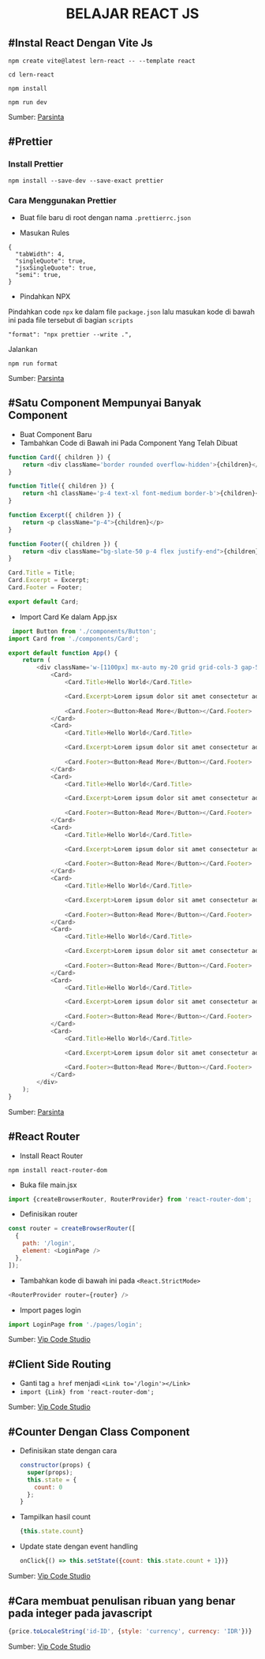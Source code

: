 <div align="center">

# BELAJAR REACT JS

</div>

## #Instal React Dengan Vite Js
```
npm create vite@latest lern-react -- --template react

cd lern-react

npm install

npm run dev
```

Sumber: [Parsinta](https://www.youtube.com/watch?v=EWK_YiJg1X0&list=PLRKMmwY3-5MwC02nYlx4kgyNO0fRvPdDc&index=1&t=274s)


## #Prettier

### Install Prettier

```
npm install --save-dev --save-exact prettier
```

### Cara Menggunakan Prettier

* Buat file baru di root dengan nama `.prettierrc.json`

* Masukan Rules

```
{
  "tabWidth": 4,
  "singleQuote": true,
  "jsxSingleQuote": true,
  "semi": true,
}
```

* Pindahkan NPX

Pindahkan code `npx` ke dalam file `package.json` lalu masukan kode di bawah ini pada file tersebut di bagian `scripts`

```
"format": "npx prettier --write .", 
```

Jalankan 
```
npm run format
```

Sumber: [Parsinta](https://youtu.be/XUaniwUb5PM?list=PLRKMmwY3-5MwC02nYlx4kgyNO0fRvPdDc&t=26)


## #Satu Component Mempunyai Banyak Component

* Buat Component Baru
* Tambahkan Code di Bawah ini Pada Component Yang Telah Dibuat

```javascript
function Card({ children }) {
    return <div className='border rounded overflow-hidden'>{children}</div>;
}

function Title({ children }) {
    return <h1 className='p-4 text-xl font-medium border-b'>{children}</h1>;
}

function Excerpt({ children }) {
    return <p className="p-4">{children}</p>
}

function Footer({ children }) {
    return <div className="bg-slate-50 p-4 flex justify-end">{children}</div>
}

Card.Title = Title;
Card.Excerpt = Excerpt;
Card.Footer = Footer;

export default Card;
```

* Import Card Ke dalam App.jsx
```javascript
 import Button from './components/Button';
import Card from './components/Card';

export default function App() {
    return (
        <div className='w-[1100px] mx-auto my-20 grid grid-cols-3 gap-5'>
            <Card>
                <Card.Title>Hello World</Card.Title>

                <Card.Excerpt>Lorem ipsum dolor sit amet consectetur adipisicing elit. Ratione aliquid nulla quibusdam ex sunt sint molestias labore magni quam quod?</Card.Excerpt>
            
                <Card.Footer><Button>Read More</Button></Card.Footer>
            </Card>
            <Card>
                <Card.Title>Hello World</Card.Title>

                <Card.Excerpt>Lorem ipsum dolor sit amet consectetur adipisicing elit. Ratione aliquid nulla quibusdam ex sunt sint molestias labore magni quam quod?</Card.Excerpt>
            
                <Card.Footer><Button>Read More</Button></Card.Footer>
            </Card>
            <Card>
                <Card.Title>Hello World</Card.Title>

                <Card.Excerpt>Lorem ipsum dolor sit amet consectetur adipisicing elit. Ratione aliquid nulla quibusdam ex sunt sint molestias labore magni quam quod?</Card.Excerpt>
            
                <Card.Footer><Button>Read More</Button></Card.Footer>
            </Card>
            <Card>
                <Card.Title>Hello World</Card.Title>

                <Card.Excerpt>Lorem ipsum dolor sit amet consectetur adipisicing elit. Ratione aliquid nulla quibusdam ex sunt sint molestias labore magni quam quod?</Card.Excerpt>
            
                <Card.Footer><Button>Read More</Button></Card.Footer>
            </Card>
            <Card>
                <Card.Title>Hello World</Card.Title>

                <Card.Excerpt>Lorem ipsum dolor sit amet consectetur adipisicing elit. Ratione aliquid nulla quibusdam ex sunt sint molestias labore magni quam quod?</Card.Excerpt>
            
                <Card.Footer><Button>Read More</Button></Card.Footer>
            </Card>
            <Card>
                <Card.Title>Hello World</Card.Title>

                <Card.Excerpt>Lorem ipsum dolor sit amet consectetur adipisicing elit. Ratione aliquid nulla quibusdam ex sunt sint molestias labore magni quam quod?</Card.Excerpt>
            
                <Card.Footer><Button>Read More</Button></Card.Footer>
            </Card>
            <Card>
                <Card.Title>Hello World</Card.Title>

                <Card.Excerpt>Lorem ipsum dolor sit amet consectetur adipisicing elit. Ratione aliquid nulla quibusdam ex sunt sint molestias labore magni quam quod?</Card.Excerpt>
            
                <Card.Footer><Button>Read More</Button></Card.Footer>
            </Card>
            <Card>
                <Card.Title>Hello World</Card.Title>

                <Card.Excerpt>Lorem ipsum dolor sit amet consectetur adipisicing elit. Ratione aliquid nulla quibusdam ex sunt sint molestias labore magni quam quod?</Card.Excerpt>
            
                <Card.Footer><Button>Read More</Button></Card.Footer>
            </Card>
        </div>
    );
}

```

Sumber: [Parsinta](https://youtu.be/E3EjPZdjB_o?list=PLRKMmwY3-5MwC02nYlx4kgyNO0fRvPdDc&t=510)


## #React Router

* Install React Router

```
npm install react-router-dom
```

* Buka file main.jsx

```javascript
import {createBrowserRouter, RouterProvider} from 'react-router-dom';
```

* Definisikan router

```javascript
const router = createBrowserRouter([
  {
    path: '/login',
    element: <LoginPage />
  },
]);
```

* Tambahkan kode di bawah ini pada ` <React.StrictMode> `

```javascript
<RouterProvider router={router} />
```

* Import pages login

```javascript
import LoginPage from './pages/login';
```


Sumber: [Vip Code Studio](https://www.youtube.com/watch?v=SYJpUJmYBRk&list=PLmF_zPV9ZcP346sttD4Vs2VROLlIp5kPz&index=6&t=525s)



## #Client Side Routing

* Ganti tag ` a href ` menjadi ` <Link to='/login'></Link> `
* ` import {Link} from 'react-router-dom'; `


Sumber: [Vip Code Studio](https://youtu.be/SYJpUJmYBRk?list=PLmF_zPV9ZcP346sttD4Vs2VROLlIp5kPz&t=752)


## #Counter Dengan Class Component

* Definisikan state dengan cara
  
  ```javascript
  constructor(props) {
    super(props);
    this.state = {
      count: 0    
    };
  }
  ```

* Tampilkan hasil count
    
  ```javascript
  {this.state.count}
  ```

* Update state dengan event handling

  ```javascript
  onClick{() => this.setState({count: this.state.count + 1})}
  ```

Sumber: [Vip Code Studio](https://youtu.be/qHQv_cRmJiQ?list=PLmF_zPV9ZcP346sttD4Vs2VROLlIp5kPz&t=399)

## #Cara membuat penulisan ribuan yang benar pada integer pada javascript

```javascript
{price.toLocaleString('id-ID', {style: 'currency', currency: 'IDR'})}
```

Sumber: [Vip Code Studio](https://youtu.be/ptx1eNK-DuY?list=PLmF_zPV9ZcP346sttD4Vs2VROLlIp5kPz&t=379)

